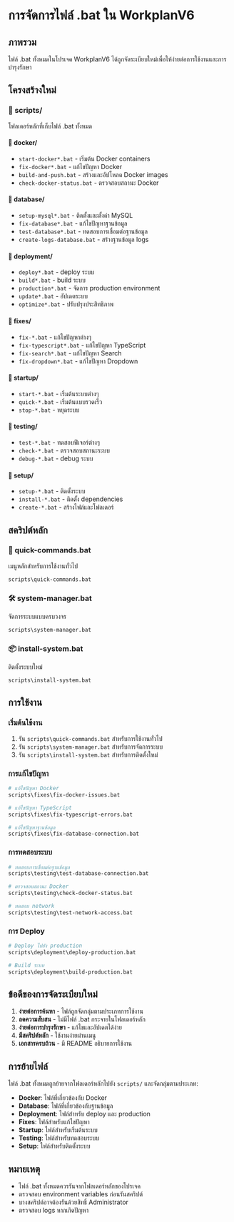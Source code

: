 # การจัดการไฟล์ .bat ใน WorkplanV6

## ภาพรวม

ไฟล์ .bat ทั้งหมดในโปรเจค WorkplanV6 ได้ถูกจัดระเบียบใหม่เพื่อให้ง่ายต่อการใช้งานและการบำรุงรักษา

## โครงสร้างใหม่

### 📁 scripts/
โฟลเดอร์หลักที่เก็บไฟล์ .bat ทั้งหมด

#### 📁 docker/
- `start-docker*.bat` - เริ่มต้น Docker containers
- `fix-docker*.bat` - แก้ไขปัญหา Docker
- `build-and-push.bat` - สร้างและอัปโหลด Docker images
- `check-docker-status.bat` - ตรวจสอบสถานะ Docker

#### 📁 database/
- `setup-mysql*.bat` - ติดตั้งและตั้งค่า MySQL
- `fix-database*.bat` - แก้ไขปัญหาฐานข้อมูล
- `test-database*.bat` - ทดสอบการเชื่อมต่อฐานข้อมูล
- `create-logs-database.bat` - สร้างฐานข้อมูล logs

#### 📁 deployment/
- `deploy*.bat` - deploy ระบบ
- `build*.bat` - build ระบบ
- `production*.bat` - จัดการ production environment
- `update*.bat` - อัปเดตระบบ
- `optimize*.bat` - ปรับปรุงประสิทธิภาพ

#### 📁 fixes/
- `fix-*.bat` - แก้ไขปัญหาต่างๆ
- `fix-typescript*.bat` - แก้ไขปัญหา TypeScript
- `fix-search*.bat` - แก้ไขปัญหา Search
- `fix-dropdown*.bat` - แก้ไขปัญหา Dropdown

#### 📁 startup/
- `start-*.bat` - เริ่มต้นระบบต่างๆ
- `quick-*.bat` - เริ่มต้นแบบรวดเร็ว
- `stop-*.bat` - หยุดระบบ

#### 📁 testing/
- `test-*.bat` - ทดสอบฟีเจอร์ต่างๆ
- `check-*.bat` - ตรวจสอบสถานะระบบ
- `debug-*.bat` - debug ระบบ

#### 📁 setup/
- `setup-*.bat` - ติดตั้งระบบ
- `install-*.bat` - ติดตั้ง dependencies
- `create-*.bat` - สร้างไฟล์และโฟลเดอร์

## สคริปต์หลัก

### 🚀 quick-commands.bat
เมนูหลักสำหรับการใช้งานทั่วไป
```bash
scripts\quick-commands.bat
```

### 🛠️ system-manager.bat
จัดการระบบแบบครบวงจร
```bash
scripts\system-manager.bat
```

### 📦 install-system.bat
ติดตั้งระบบใหม่
```bash
scripts\install-system.bat
```

## การใช้งาน

### เริ่มต้นใช้งาน
1. รัน `scripts\quick-commands.bat` สำหรับการใช้งานทั่วไป
2. รัน `scripts\system-manager.bat` สำหรับการจัดการระบบ
3. รัน `scripts\install-system.bat` สำหรับการติดตั้งใหม่

### การแก้ไขปัญหา
```bash
# แก้ไขปัญหา Docker
scripts\fixes\fix-docker-issues.bat

# แก้ไขปัญหา TypeScript
scripts\fixes\fix-typescript-errors.bat

# แก้ไขปัญหาฐานข้อมูล
scripts\fixes\fix-database-connection.bat
```

### การทดสอบระบบ
```bash
# ทดสอบการเชื่อมต่อฐานข้อมูล
scripts\testing\test-database-connection.bat

# ตรวจสอบสถานะ Docker
scripts\testing\check-docker-status.bat

# ทดสอบ network
scripts\testing\test-network-access.bat
```

### การ Deploy
```bash
# Deploy ไปยัง production
scripts\deployment\deploy-production.bat

# Build ระบบ
scripts\deployment\build-production.bat
```

## ข้อดีของการจัดระเบียบใหม่

1. **ง่ายต่อการค้นหา** - ไฟล์ถูกจัดกลุ่มตามประเภทการใช้งาน
2. **ลดความสับสน** - ไม่มีไฟล์ .bat กระจายในโฟลเดอร์หลัก
3. **ง่ายต่อการบำรุงรักษา** - แก้ไขและอัปเดตได้ง่าย
4. **มีสคริปต์หลัก** - ใช้งานง่ายผ่านเมนู
5. **เอกสารครบถ้วน** - มี README อธิบายการใช้งาน

## การย้ายไฟล์

ไฟล์ .bat ทั้งหมดถูกย้ายจากโฟลเดอร์หลักไปยัง `scripts/` และจัดกลุ่มตามประเภท:

- **Docker**: ไฟล์ที่เกี่ยวข้องกับ Docker
- **Database**: ไฟล์ที่เกี่ยวข้องกับฐานข้อมูล
- **Deployment**: ไฟล์สำหรับ deploy และ production
- **Fixes**: ไฟล์สำหรับแก้ไขปัญหา
- **Startup**: ไฟล์สำหรับเริ่มต้นระบบ
- **Testing**: ไฟล์สำหรับทดสอบระบบ
- **Setup**: ไฟล์สำหรับติดตั้งระบบ

## หมายเหตุ

- ไฟล์ .bat ทั้งหมดควรรันจากโฟลเดอร์หลักของโปรเจค
- ตรวจสอบ environment variables ก่อนรันสคริปต์
- บางสคริปต์อาจต้องรันด้วยสิทธิ์ Administrator
- ตรวจสอบ logs หากเกิดปัญหา
